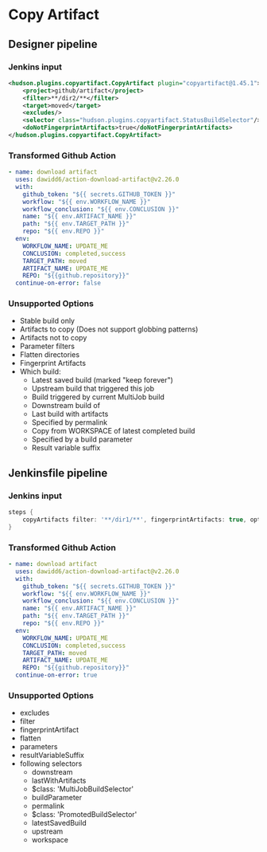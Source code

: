 # Copy Artifact

## Designer pipeline

### Jenkins input

```xml
<hudson.plugins.copyartifact.CopyArtifact plugin="copyartifact@1.45.1">
    <project>github/artifact</project>
    <filter>**/dir2/**</filter>
    <target>moved</target>
    <excludes/>
    <selector class="hudson.plugins.copyartifact.StatusBuildSelector"/>
    <doNotFingerprintArtifacts>true</doNotFingerprintArtifacts>
</hudson.plugins.copyartifact.CopyArtifact>
```

### Transformed Github Action

```yaml
- name: download artifact
  uses: dawidd6/action-download-artifact@v2.26.0
  with:
    github_token: "${{ secrets.GITHUB_TOKEN }}"
    workflow: "${{ env.WORKFLOW_NAME }}"
    workflow_conclusion: "${{ env.CONCLUSION }}"
    name: "${{ env.ARTIFACT_NAME }}"
    path: "${{ env.TARGET_PATH }}"
    repo: "${{ env.REPO }}"
  env:
    WORKFLOW_NAME: UPDATE_ME
    CONCLUSION: completed,success
    TARGET_PATH: moved
    ARTIFACT_NAME: UPDATE_ME
    REPO: "${{github.repository}}"
  continue-on-error: false
```

### Unsupported Options
- Stable build only
- Artifacts to copy (Does not support globbing patterns)
- Artifacts not to copy
- Parameter filters
- Flatten directories
- Fingerprint Artifacts
- Which build:
  - Latest saved build (marked "keep forever")
  - Upstream build that triggered this job
  - Build triggered by current MultiJob build
  - Downstream build of
  - Last build with artifacts
  - Specified by permalink
  - Copy from WORKSPACE of latest completed build
  - Specified by a build parameter
  - Result variable suffix

## Jenkinsfile pipeline

### Jenkins input

```groovy
steps {
    copyArtifacts filter: '**/dir1/**', fingerprintArtifacts: true, optional: true, projectName: 'github/test-artifact', selector: lastSuccessful(), target: 'moved'
}
```

### Transformed Github Action

```yaml
- name: download artifact
  uses: dawidd6/action-download-artifact@v2.26.0
  with:
    github_token: "${{ secrets.GITHUB_TOKEN }}"
    workflow: "${{ env.WORKFLOW_NAME }}"
    workflow_conclusion: "${{ env.CONCLUSION }}"
    name: "${{ env.ARTIFACT_NAME }}"
    path: "${{ env.TARGET_PATH }}"
    repo: "${{ env.REPO }}"
  env:
    WORKFLOW_NAME: UPDATE_ME
    CONCLUSION: completed,success
    TARGET_PATH: moved
    ARTIFACT_NAME: UPDATE_ME
    REPO: "${{github.repository}}"
  continue-on-error: true
```

### Unsupported Options
- excludes
- filter
- fingerprintArtifact
- flatten
- parameters
- resultVariableSuffix
- following selectors
  - downstream
  - lastWithArtifacts
  - $class: 'MultiJobBuildSelector'
  - buildParameter
  - permalink
  - $class: 'PromotedBuildSelector'
  - latestSavedBuild
  - upstream
  - workspace
